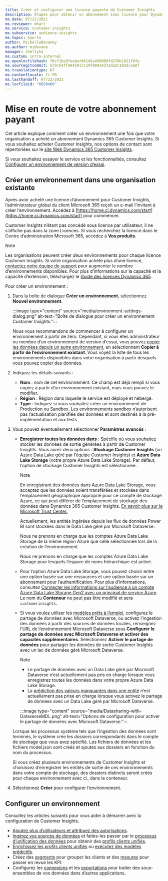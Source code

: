 ```yaml
---
title: Créer et configurer une licence payante de Customer Insights
description: Étapes pour obtenir un abonnement sous licence pour Dynamics 365 Customer Insights et le configurer.
ms.date: 07/22/2021
ms.reviewer: mhart
ms.service: customer-insights
ms.subservice: audience-insights
ms.topic: how-to
author: MichelleDevaney
ms.author: midevane
manager: shellyha
ms.custom: intro-internal
ms.openlocfilehash: f8cf1be97ee8af46145a450009fd278b1821f8fe
ms.sourcegitcommit: 5c9c54ffe045017c19f0042437ada2c101dcaa0f
ms.translationtype: HT
ms.contentlocale: fr-FR
ms.lasthandoff: 07/22/2021
ms.locfileid: "6650466"
---
```

# <a name="get-started-with-a-paid-subscription"></a>Mise en route de votre abonnement payant

Cet article explique comment créer un environnement une fois que votre organisation a acheté un abonnement Dynamics 365 Customer Insights. Si vous souhaitez acheter Customer Insights, nos options de contact sont répertoriées sur le [site Web Dynamics 365 Customer Insights](https://dynamics.microsoft.com/ai/customer-insights/). 

Si vous souhaitez essayer le service et les fonctionnalités, consultez [Configurer un environnement de version d’essai](get-started-trial.md).

## <a name="create-an-environment-in-an-existing-organization"></a>Créer un environnement dans une organisation existante

Après avoir acheté une licence d’abonnement pour Customer Insights, l’administrateur global du client Microsoft 365 reçoit un e-mail l’invitant à créer l’environnement. Accédez à [https://home.ci.dynamics.com/start](https://home.ci.dynamics.com/start) pour commencer. 

Customer Insights n’étant pas concédé sous licence par utilisateur, il ne s’affiche pas dans la zone Licences. Si vous recherchez la licence dans le Centre d’administration Microsoft 365, accédez à **Vos produits**. 

> [!NOTE]
> Les organisations peuvent créer *deux* environnements pour chaque licence Customer Insights. Si votre organisation achète plus d’une licence, [contactez notre équipe de support](https://go.microsoft.com/fwlink/?linkid=2079641) pour augmenter le nombre d’environnements disponibles. Pour plus d’informations sur la capacité et la capacité d’extension, téléchargez le [Guide des licences Dynamics 365](https://go.microsoft.com/fwlink/?LinkId=866544).

Pour créer un environnement :

1. Dans la boîte de dialogue **Créer un environnement**, sélectionnez **Nouvel environnement**.

   :::image type="content" source="media/environment-settings-dialog.png" alt-text="Boîte de dialogue pour créer un environnement Customer Insights.":::

   Nous vous recommandons de commencer à configurer un environnement à partir de zéro. Cependant, si vous êtes administrateur ou membre d’un environnement de version dֹ’essai, vous pouvez [copier les données depuis un autre environnement](manage-environments.md#copy-the-environment-configuration), en sélectionnant **Copier à partir de l’environnement existant**. Vous voyez la liste de tous les environnements disponibles dans votre organisation à partir desquels vous pouvez copier des données.

1. Indiquez les détails suivants :
   - **Nom** : nom de cet environnement. Ce champ est déjà rempli si vous copiez à partir d’un environnement existant, mais vous pouvez le modifier.
   - **Région** : Région dans laquelle le service est déployé et hébergé.
   - **Type** : Indiquez si vous souhaitez créer un environnement de Production ou Sandbox. Les environnements sandbox n’autorisent pas l’actualisation planifiée des données et sont destinés à la pré-implémentation et aux tests.
   
1. Vous pouvez éventuellement sélectionner **Paramètres avancés** :

   - **Enregistrer toutes les données dans** : Spécifie où vous souhaitez stocker les données de sortie générées à partir de Customer Insights. Vous aurez deux options : **Stockage Customer Insights** (un Azure Data Lake géré par l’équipe Customer Insights) et **Azure Data Lake Storage** (votre propre Azure Data Lake Storage). Par défaut, l’option de stockage Customer Insights est sélectionnée.

     > [!NOTE]
     > En enregistrant des données dans Azure Data Lake Storage, vous acceptez que les données soient transférées et stockées dans l’emplacement géographique approprié pour ce compte de stockage Azure, ce qui peut différer de l’emplacement de stockage des données dans Dynamics 365 Customer Insights. [En savoir plus sur le Microsoft Trust Center.](https://www.microsoft.com/trust-center)
     >
     > Actuellement, les entités ingérées depuis les flux de données Power BI sont stockées dans le Data Lake géré par Microsoft Dataverse. 
     > 
     > Nous ne prenons en charge que les comptes Azure Data Lake Storage de la même région Azure que celle sélectionnée lors de la création de l’environnement. 
     > 
     > Nous ne prenons en charge que les comptes Azure Data Lake Storage pour lesquels l’espace de noms hiérarchique est activé.


   - Pour l’option Azure Data Lake Storage, vous pouvez choisir entre une option basée sur une ressources et une option basée sur un abonnement pour l’authentification. Pour plus d’informations, consultez [Connecter les informations sur l’audience à un compte Azure Data Lake Storage Gen2 avec un principal de service Azure](connect-service-principal.md). Le nom du **Conteneur** ne peut pas être modifié et sera `customerinsights`.
   
   - Si vous voulez utiliser les [modèles prêts à l’emploi](predictions-overview.md#out-of-box-models), configurez le partage de données avec Microsoft Dataverse, ou activez l’ingestion des données à partir des sources de données locales, renseignez l’URL de l’environnement Microsoft Dataverse sous **Configurer le partage de données avec Microsoft Dataverse et activer des capacités supplémentaires**. Sélectionnez **Activer le partage de données** pour partager les données de sortie Customer Insights avec un lac de données géré Microsoft Dataverse.

     > [!NOTE]
     > - Le partage de données avec un Data Lake géré par Microsoft Dataverse n’est actuellement pas pris en charge lorsque vous enregistrez toutes les données dans votre propre Azure Data Lake Storage.
     > - La [prédiction des valeurs manquantes dans une entité](predictions.md) n’est actuellement pas prise en charge lorsque vous activez le partage de données avec un Data Lake géré par Microsoft Dataverse.

     :::image type="content" source="media/Datasharing-with-DataverseMDL.png" alt-text="Options de configuration pour activer le partage de données avec Microsoft Dataverse.":::

   Lorsque les processus système tels que l’ingestion des données sont terminés, le système crée les dossiers correspondants dans le compte de stockage que vous avez spécifié. Les fichiers de données et les fichiers model.json sont créés et ajoutés aux dossiers en fonction du nom du processus.

   Si vous créez plusieurs environnements de Customer Insights et choisissez d’enregistrer les entités de sortie de ces environnements dans votre compte de stockage, des dossiers distincts seront créés pour chaque environnement avec ci_<environmentid> dans le conteneur.

1. Sélectionnez **Créer** pour configurer l’environnement. 

## <a name="configure-an-environment"></a>Configurer un environnement

Consultez les articles suivants pour vous aider à démarrer avec la configuration de Customer Insights. 

- [Ajoutez plus d’utilisateurs et attribuez des autorisations](permissions.md).
- [Ingérez vos sources de données](data-sources.md) et faites-les passer par le [processus d’unification des données](data-unification.md) pour obtenir des [profils clients unifiés](customer-profiles.md).
- [Enrichissez les profils clients unifiés](enrichment-hub.md) ou [exécutez des modèles prédictifs](predictions-overview.md).
- Créez des [segments](segments.md) pour grouper les clients et des [mesures](measures.md) pour passer en revue les KPI.
- Configurez les [connexions](connections.md) et les [exportations](export-destinations.md) pour traiter des sous-ensembles de vos données dans d’autres applications.
